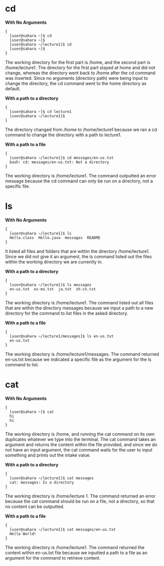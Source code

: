 # cd
**With No Arguments**
```
{
  [user@sahara ~]$ cd
  [user@sahara ~]$
  [user@sahara ~/lecture1]$ cd
  [user@sahara ~]$
}
```

The working directory for the first part is /home, and the second part is /home/lecture1. The directory for the first
part stayed at home and did not change, whereas the directory went back to /home after the cd command was inserted.
Since no arguments (directory path) were being input to change the directory, the cd command went to the home
directory as default.

**With a path to a directory**
```
{
  [user@sahara ~]$ cd lecture1
  [user@sahara ~/lecture1]$ 
} 
```

The directory changed from /home to /home/lecture1 because we ran a cd command to change the directory with a path to 
lecture1.

**With a path to a file**
```
{
  [user@sahara ~/lecture1]$ cd messages/en-us.txt
  bash: cd: messages/en-us.txt: Not a directory
} 
```

The working directory is /home/lecture1. The command outputted an error message because the cd command can only be run on
a directory, not a specific file.

# ls
**With No Arguments**
```
{
  [user@sahara ~/lecture1]$ ls
  Hello.class  Hello.java  messages  README
} 
```

It listed all files and folders that are within the directory /home/lecture1. Since we did not give it an argument, the ls
command listed out the files within the working directory we are currently in.

**With a path to a directory**
```
{
  [user@sahara ~/lecture1]$ ls messages
  en-us.txt  es-mx.txt  ja.txt  zh-cn.txt
} 
```

The working directory is /home/lecture1. The command listed out all files that are within the directory messages because
we input a path to a new directory for the command to list files in the asked directory.

**With a path to a file**
```
{
  [user@sahara ~/lecture1/messages]$ ls en-us.txt
  en-us.txt
}

```
The working directory is /home/lecture1/messages. The command returned en-us.txt because we indicated a specific file as
the argument for the ls command to list.

# cat
**With No Arguments**
```
{
  [user@sahara ~]$ cat
  hi
  hi
}
```
The working directory is /home, and running the cat command on its own duplicates whatever we type into the
terminal. The cat command takes an argument and returns the content within the file provided, and since we do
not have an input argument, the cat command waits for the user to input something and prints out the intake
value.

**With a path to a directory**
```
{
  [user@sahara ~/lecture1]$ cat messages
  cat: messages: Is a directory
}
```

The working directory is /home/lecture 1. The command returned an error because the cat command should be run on a
file, not a directory, so that no content can be outputted.

**With a path to a file**
```
{
  [user@sahara ~/lecture1]$ cat messages/en-us.txt
  Hello World!
} 
```

The working directory is /home/lecture1. The command returned the content within en-us.txt file because we inputted
a path to a file as an argument for the command to retrieve content.
